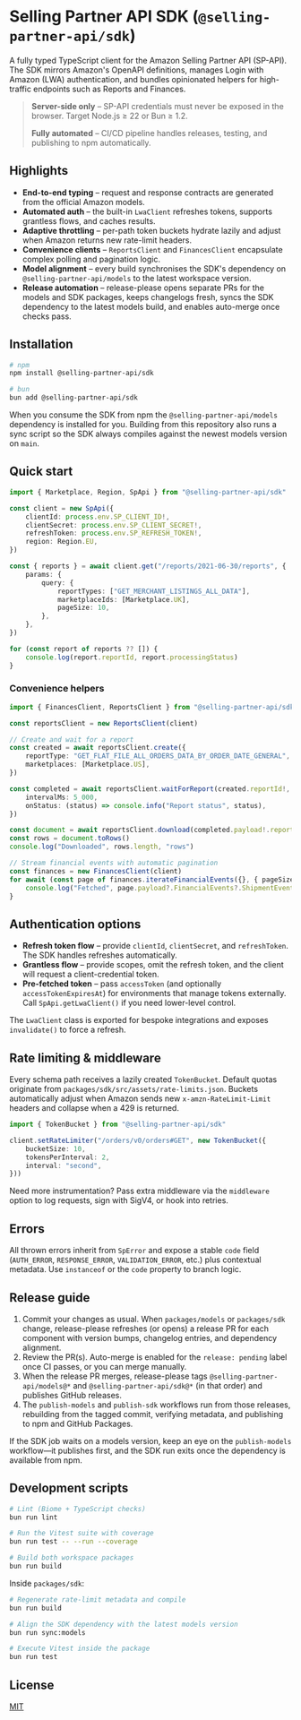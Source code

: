 # Selling Partner API SDK (`@selling-partner-api/sdk`)

A fully typed TypeScript client for the Amazon Selling Partner API (SP-API). The SDK mirrors Amazon's OpenAPI definitions, manages Login with Amazon (LWA) authentication, and bundles opinionated helpers for high-traffic endpoints such as Reports and Finances.

> **Server-side only** – SP-API credentials must never be exposed in the browser. Target Node.js ≥ 22 or Bun ≥ 1.2.
> 
> **Fully automated** – CI/CD pipeline handles releases, testing, and publishing to npm automatically.

## Highlights

- **End-to-end typing** – request and response contracts are generated from the official Amazon models.
- **Automated auth** – the built-in `LwaClient` refreshes tokens, supports grantless flows, and caches results.
- **Adaptive throttling** – per-path token buckets hydrate lazily and adjust when Amazon returns new rate-limit headers.
- **Convenience clients** – `ReportsClient` and `FinancesClient` encapsulate complex polling and pagination logic.
- **Model alignment** – every build synchronises the SDK's dependency on `@selling-partner-api/models` to the latest workspace version.
- **Release automation** – release-please opens separate PRs for the models and SDK packages, keeps changelogs fresh, syncs the SDK dependency to the latest models build, and enables auto-merge once checks pass.

## Installation

```bash
# npm
npm install @selling-partner-api/sdk

# bun
bun add @selling-partner-api/sdk
```

When you consume the SDK from npm the `@selling-partner-api/models` dependency is installed for you. Building from this repository also runs a sync script so the SDK always compiles against the newest models version on `main`.

## Quick start

```ts
import { Marketplace, Region, SpApi } from "@selling-partner-api/sdk"

const client = new SpApi({
    clientId: process.env.SP_CLIENT_ID!,
    clientSecret: process.env.SP_CLIENT_SECRET!,
    refreshToken: process.env.SP_REFRESH_TOKEN!,
    region: Region.EU,
})

const { reports } = await client.get("/reports/2021-06-30/reports", {
    params: {
        query: {
            reportTypes: ["GET_MERCHANT_LISTINGS_ALL_DATA"],
            marketplaceIds: [Marketplace.UK],
            pageSize: 10,
        },
    },
})

for (const report of reports ?? []) {
    console.log(report.reportId, report.processingStatus)
}
```

### Convenience helpers

```ts
import { FinancesClient, ReportsClient } from "@selling-partner-api/sdk"

const reportsClient = new ReportsClient(client)

// Create and wait for a report
const created = await reportsClient.create({
    reportType: "GET_FLAT_FILE_ALL_ORDERS_DATA_BY_ORDER_DATE_GENERAL",
    marketplaces: [Marketplace.US],
})

const completed = await reportsClient.waitForReport(created.reportId!, {
    intervalMs: 5_000,
    onStatus: (status) => console.info("Report status", status),
})

const document = await reportsClient.download(completed.payload!.reportDocumentId!, { decompress: true })
const rows = document.toRows()
console.log("Downloaded", rows.length, "rows")

// Stream financial events with automatic pagination
const finances = new FinancesClient(client)
for await (const page of finances.iterateFinancialEvents({}, { pageSize: 100, delayMs: 250 })) {
    console.log("Fetched", page.payload?.FinancialEvents?.ShipmentEventList?.length ?? 0, "shipment events")
}
```

## Authentication options

- **Refresh token flow** – provide `clientId`, `clientSecret`, and `refreshToken`. The SDK handles refreshes automatically.
- **Grantless flow** – provide scopes, omit the refresh token, and the client will request a client-credential token.
- **Pre-fetched token** – pass `accessToken` (and optionally `accessTokenExpiresAt`) for environments that manage tokens externally. Call `SpApi.getLwaClient()` if you need lower-level control.

The `LwaClient` class is exported for bespoke integrations and exposes `invalidate()` to force a refresh.

## Rate limiting & middleware

Every schema path receives a lazily created `TokenBucket`. Default quotas originate from `packages/sdk/src/assets/rate-limits.json`. Buckets automatically adjust when Amazon sends new `x-amzn-RateLimit-Limit` headers and collapse when a 429 is returned.

```ts
import { TokenBucket } from "@selling-partner-api/sdk"

client.setRateLimiter("/orders/v0/orders#GET", new TokenBucket({
    bucketSize: 10,
    tokensPerInterval: 2,
    interval: "second",
}))
```

Need more instrumentation? Pass extra middleware via the `middleware` option to log requests, sign with SigV4, or hook into retries.

## Errors

All thrown errors inherit from `SpError` and expose a stable `code` field (`AUTH_ERROR`, `RESPONSE_ERROR`, `VALIDATION_ERROR`, etc.) plus contextual metadata. Use `instanceof` or the `code` property to branch logic.

## Release guide

1. Commit your changes as usual. When `packages/models` or `packages/sdk` change, release-please refreshes (or opens) a release PR for each component with version bumps, changelog entries, and dependency alignment.
2. Review the PR(s). Auto-merge is enabled for the `release: pending` label once CI passes, or you can merge manually.
3. When the release PR merges, release-please tags `@selling-partner-api/models@*` and `@selling-partner-api/sdk@*` (in that order) and publishes GitHub releases.
4. The `publish-models` and `publish-sdk` workflows run from those releases, rebuilding from the tagged commit, verifying metadata, and publishing to npm and GitHub Packages.

If the SDK job waits on a models version, keep an eye on the `publish-models` workflow—it publishes first, and the SDK run exits once the dependency is available from npm.

## Development scripts

```bash
# Lint (Biome + TypeScript checks)
bun run lint

# Run the Vitest suite with coverage
bun run test -- --run --coverage

# Build both workspace packages
bun run build
```

Inside `packages/sdk`:

```bash
# Regenerate rate-limit metadata and compile
bun run build

# Align the SDK dependency with the latest models version
bun run sync:models

# Execute Vitest inside the package
bun run test
```

## License

[MIT](../../LICENSE)
